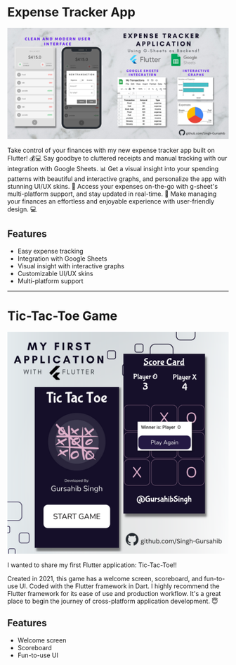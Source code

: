 # Expense Tracker App

<img src="Untitled.png" alt="Expense Tracker App Screenshot" width="600">

Take control of your finances with my new expense tracker app built on Flutter! 💰💻 Say goodbye to cluttered receipts and manual tracking with our integration with Google Sheets. 📊 Get a visual insight into your spending patterns with beautiful and interactive graphs, and personalize the app with stunning UI/UX skins. 🎨 Access your expenses on-the-go with g-sheet's multi-platform support, and stay updated in real-time. 📱 Make managing your finances an effortless and enjoyable experience with user-friendly design. 💻

## Features

- Easy expense tracking
- Integration with Google Sheets
- Visual insight with interactive graphs
- Customizable UI/UX skins
- Multi-platform support

---
# Tic-Tac-Toe Game

![Tic-Tac-Toe Game Screenshot](tictactoe.png)

I wanted to share my first Flutter application: Tic-Tac-Toe!!

Created in 2021, this game has a welcome screen, scoreboard, and fun-to-use UI. Coded with the Flutter framework in Dart. I highly recommend the Flutter framework for its ease of use and production workflow. It's a great place to begin the journey of cross-platform application development. 😇

## Features

- Welcome screen
- Scoreboard
- Fun-to-use UI

